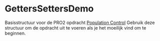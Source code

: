 # GettersSettersDemo

Basisstructuur voor de PRO2 opdracht [Population Control]( https://trello.com/c/g1MPVL7f/34-b2l3-population-control )
Gebruik deze structuur om de opdracht uit te voeren als je het moeilijk vind om te beginnen.
